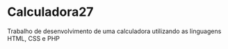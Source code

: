 # Calculadora27
Trabalho de desenvolvimento de uma calculadora utilizando as linguagens HTML, CSS e PHP
